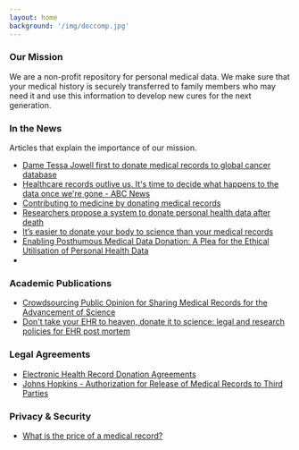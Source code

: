 ```yaml
---
layout: home
background: '/img/doccomp.jpg'
---
```

### Our Mission
We are a non-profit repository for personal medical data. We make sure that your medical history is securely transferred to family members who may need it and use this information to develop new cures for the next generation.

### In the News
Articles that explain the importance of our mission. 

- [Dame Tessa Jowell first to donate medical records to global cancer database](https://news.sky.com/story/dame-tessa-jowell-first-to-donate-medical-records-to-global-cancer-database-11338673)
- [Healthcare records outlive us. It's time to decide what happens to the data once we're gone - ABC News](https://www.abc.net.au/news/2017-08-07/ethics-and-privacy-surrounding-digital-healthcare-records/8780614)
- [Contributing to medicine by donating medical records](https://today.mims.com/contributing-to-medicine-by-donating-medical-records)
- [Researchers propose a system to donate personal health data after death](https://www.fiercehealthcare.com/ehr/researchers-call-for-a-system-to-donate-health-data-after-death)
- [It’s easier to donate your body to science than your medical records](https://www.theverge.com/2019/5/28/18642621/medical-records-donate-science-digital-data-health-body-death)
- [Enabling Posthumous Medical Data Donation: A Plea for the Ethical Utilisation of Personal Health Data](https://www.ncbi.nlm.nih.gov/books/NBK554062/)
- 



### Academic Publications
- [Crowdsourcing Public Opinion for Sharing Medical Records for the Advancement of Science](https://www.ncbi.nlm.nih.gov/pmc/articles/PMC6852611/)
- [Don't take your EHR to heaven, donate it to science: legal and research policies for EHR post mortem](https://www.ncbi.nlm.nih.gov/pmc/articles/PMC3912713/)

### Legal Agreements
- [Electronic Health Record Donation Agreements](https://www.hallrender.com/wp-content/uploads/2012/02/Electronic-Health-Record-Donation-Arrangements.pdf)
- [Johns Hopkins - Authorization for Release of Medical Records to Third Parties](https://www.hopkinsmedicine.org/dermatology/patient_information/Request_for_Release_to_Third_Party.pdf)

### Privacy & Security
- [What is the price of a medical record?](https://www.medicaleconomics.com/view/what-price-medical-record)
